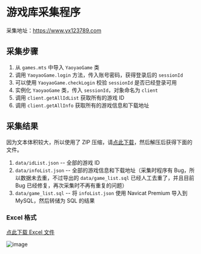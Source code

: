 # 游戏库采集程序

采集地址：https://www.yx123789.com

## 采集步骤

1. 从 `games.mts` 中导入 `YaoyaoGame` 类
2. 调用 `YaoyaoGame.login` 方法，传入账号密码，获得登录后的 `sessionId`
3. 可以使用 `YaoyaoGame.checkLogin` 校验 `sessionId` 是否已经登录可用
4. 实例化 `YaoyaoGame` 类，传入 `sessionId`，对象命名为 `client`
5. 调用 `client.getAllIdList` 获取所有的游戏 ID
6. 调用 `client.getAllInfo` 获取所有的游戏信息和下载地址

## 采集结果

因为文本体积较大，所以使用了 ZIP 压缩，请[点此下载](https://github.com/iuroc/youxiku-collect/releases/download/1.0.0/data.zip)，然后解压后获得下面的文件。

1. `data/idList.json` -- 全部的游戏 ID
2. `data/infoList.json` -- 全部的游戏信息和下载地址（采集时程序有 Bug，所以数据未去重，不过导出的 `data/game_list.sql` 已经人工去重了，并且目前 Bug 已经修复，再次采集时不再有重复的问题）
3. `data/game_list.sql` -- 将 `infoList.json` 使用 Navicat Premium 导入到 MySQL，然后转储为 SQL 的结果

### Excel 格式

[点此下载 Excel 文件](https://github.com/iuroc/youxiku-collect/releases/download/1.0.0/game_list.xlsx)

![image](https://github.com/iuroc/youxiku-collect/assets/61752998/caf22858-5736-451a-8251-eda1179e5a17)

